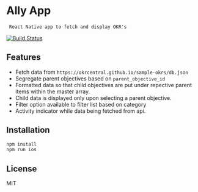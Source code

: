 # Ally App
` React Native app to fetch and display OKR's`

[![Build Status](https://travis-ci.org/joemccann/dillinger.svg?branch=master)](https://travis-ci.org/joemccann/dillinger)

## Features

- Fetch data from `https://okrcentral.github.io/sample-okrs/db.json`
- Segregate parent objectives based on `parent_objective_id` 
- Formatted data so that child objectives are put under repective parent items within the master array.
- Child data is displayed only upon selecting a parent objective.
- Filter option available to filter list based on category
- Activity indicator while data being fetched from api.

## Installation

```sh
npm install
npm run ios
```

## License

MIT


